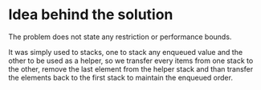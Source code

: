# Idea behind the solution

The problem does not state any restriction or performance bounds.

It was simply used to stacks, one to stack any enqueued value and the other to be used as a helper, so we transfer every items from one stack to the other, remove the last element from the helper stack and than transfer the elements back to the first stack to maintain the enqueued order.
